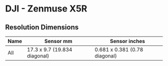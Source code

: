 # DJI - Zenmuse X5R

## Resolution Dimensions

| Name   | Sensor mm                    | Sensor inches                 |
|--------|------------------------------|-------------------------------|
| All    | 17.3 x 9.7 (19.834 diagonal) | 0.681 x 0.381 (0.78 diagonal) |
